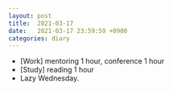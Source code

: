 ```yaml
---
layout: post
title:  2021-03-17
date:   2021-03-17 23:59:59 +0900
categories: diary
---
```


- [Work] mentoring 1 hour, conference 1 hour
- [Study] reading 1 hour
- Lazy Wednesday.
